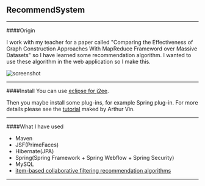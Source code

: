 RecommendSystem 
------------
 --- 
####Origin

I work with my teacher for a paper called "Comparing the Effectiveness of Graph Construction Approaches With MapReduce Frameword over Massive Datasets" so I have learned some recommendation algorithm. I wanted to use these algorithm in the web application so I make this.

![screenshot](https://github.com/itzzq/RecommendSystem/blob/master/screenshot/screenshot.png?raw=true)

 --- 
####Install
You can use [eclipse for j2ee](http://www.eclipse.org/downloads/moreinfo/jee.php).

Then you maybe install some plug-ins, for example Spring plug-in. For more details please see the [tutorial](http://www.youtube.com/channel/UC53onV6SK53Pq-ZAvJsKWOA?feature=c4-feed-u) maked by Arthur Vin.

 --- 
####What I have used

+ Maven
+ JSF(PrimeFaces)
+ Hibernate(JPA)
+ Spring(Spring Framework + Spring Webflow + Spring Security)
+ MySQL
+ [item-based collaborative filtering recommendation algorithms](http://en.wikipedia.org/wiki/Collaborative_filtering)

----------------
